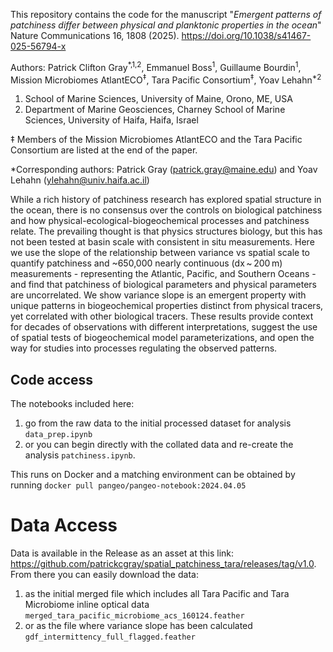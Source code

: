 This repository contains the code for the manuscript "*Emergent patterns of patchiness differ between physical and planktonic properties in the ocean*" Nature Communications 16, 1808 (2025). https://doi.org/10.1038/s41467-025-56794-x

Authors: Patrick Clifton Gray<sup>\*,1,2</sup>, Emmanuel Boss<sup>1</sup>, Guillaume Bourdin<sup>1</sup>, Mission Microbiomes AtlantECO<sup>‡</sup>, Tara Pacific Consortium<sup>‡</sup>, Yoav Lehahn<sup>\*2</sup> 

1. School of Marine Sciences, University of Maine, Orono, ME, USA
2. Department of Marine Geosciences, Charney School of Marine Sciences, University of Haifa, Haifa, Israel

‡ Members of the Mission Microbiomes AtlantECO and the Tara Pacific Consortium are listed at the end of the paper.

*Corresponding authors: Patrick Gray (patrick.gray@maine.edu) and Yoav Lehahn (ylehahn@univ.haifa.ac.il)

While a rich history of patchiness research has explored spatial structure in the ocean, there is no consensus over the controls on biological patchiness and how physical-ecological-biogeochemical processes and patchiness relate. The prevailing thought is that physics structures biology, but this has not been tested at basin scale with consistent in situ measurements. Here we use the slope of the relationship between variance vs spatial scale to quantify patchiness and ~650,000 nearly continuous (dx ~ 200 m) measurements - representing the Atlantic, Pacific, and Southern Oceans - and find that patchiness of biological parameters and physical parameters are uncorrelated. We show variance slope is an emergent property with unique patterns in biogeochemical properties distinct from physical tracers, yet correlated with other biological tracers. These results provide context for decades of observations with different interpretations, suggest the use of spatial tests of biogeochemical model parameterizations, and open the way for studies into processes regulating the observed patterns.

## Code access
The notebooks included here:
1.  go from the raw data to the initial processed dataset for analysis `data_prep.ipynb`
2.  or you can begin directly with the collated data and re-create the analysis `patchiness.ipynb`.

This runs on Docker and a matching environment can be obtained by running `docker pull pangeo/pangeo-notebook:2024.04.05`

# Data Access
Data is available in the Release as an asset at this link: https://github.com/patrickcgray/spatial_patchiness_tara/releases/tag/v1.0. 
From there you can easily download the data:
1.  as the initial merged file which includes all Tara Pacific and Tara Microbiome inline optical data `merged_tara_pacific_microbiome_acs_160124.feather`
2.  or as the file where variance slope has been calculated `gdf_intermittency_full_flagged.feather`
